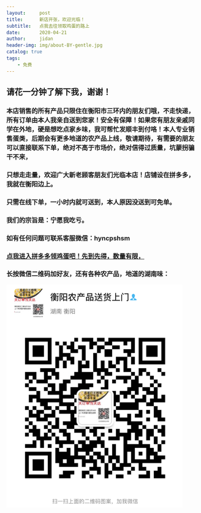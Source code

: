 ```yaml
---
layout:     post
title:      新店开张，欢迎光临！
subtitle:   点我去往领取鸡蛋的路上
date:       2020-04-21
author:     jidan
header-img: img/about-BY-gentle.jpg
catalog: true
tags:
    - 免费
---
```

## **请花一分钟了解下我，谢谢！**

### 本店销售的所有产品只限住在衡阳市三环内的朋友们哦，不走快递，所有订单由本人我亲自送到您家！安全有保障！如果您有朋友亲戚同学在外地，硬是想吃点家乡味，我可帮忙发顺丰到付咯！本人专业销售蛋类，后期会有更多地道的农产品上线，敬请期待，有需要的朋友可以直接联系下单，绝对不高于市场价，绝对信得过质量，坑蒙拐骗干不来，
### 只想走走量，欢迎广大新老顾客朋友们光临本店！店铺设在拼多多，我就在衡阳边上。

### 只需在线下单，一小时内就可送到，本人原因没送到可免单。

### 我们的宗旨是：宁愿我吃亏。

### 如有任何问题可联系客服微信：hyncpshsm

### [点我进入拼多多领鸡蛋吧！先到先得，数量有限，](https://mobile.yangkeduo.com/goods.html?_wv=41729&_wvx=10&goods_id=101523545663&page_from=0&share_uin=2VKF65ARD45NOUPSNG752YHELY_GEXDA&refer_share_id=s2g7km4hl1t79c4bnb7pwjasl1ujynqv&refer_share_uid=4270167021&refer_share_channel=qq#pushState)
 
### **长按微信二维码加好友，还有各种农产品，地道的湖南味：**

![](/img/wxmp.png)